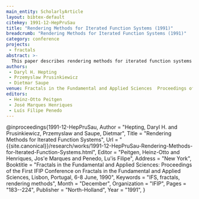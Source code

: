 ```yaml
---
main_entity: ScholarlyArticle
layout: bibtex-default
citekey: 1991-12-HepPruSau
title: "Rendering Methods for Iterated Function Systems (1991)"
breadcrumb: "Rendering Methods for Iterated Function Systems (1991)"
category: conference
projects:
 - fractals
abstract: >-
  This paper describes rendering methods for iterated function systems (IFS's). The rendering process consists of the generation of a field of data using an IFS and its visualization by means of computer graphics. Two groups of methods are presented: 1. Rendering of the attractor A of an IFS. These attracting methods may visualize the geometry and additionally the invariant measure supported by the attractor. 2. Rendering the complement of the attractor. There are three approaches, namely methods representing Euclidean distance from A; repelling methods, computing the escape time of a point from A, and methods using (electrostatic) potential functions of the attractor. The last of these methods calculates integrals with respect to the invariant measure of the attractor. An algorithm which generates an approximation of such integrals with prescribed tolerance is presented. This provides an alternative to the usual approach based on Elton's ergodic theorem and time average of trajectories generated by the ``chaos game'', where no error bound is available. Algorithms specifying the details of all methods are presented, some of them in the form of pseudocode. Examples of images obtained using these algorithms are given. The relationship to previously developed methods for visualizing Mandelbrot and Julia sets is also discussed.
authors:
 - Daryl H. Hepting
 - Przemyslaw Prusinkiewicz
 - Dietmar Saupe
venue: Fractals in the Fundamental and Applied Sciences  Proceedings of the First IFIP Conference on Fractals in the Fundamental and Applied Sciences  Lisbon  Portugal  6 8 June  1990
editors:
 - Heinz-Otto Peitgen
 - José Marques Henriques
 - Luís Filipe Penedo
---
```

@inproceedings{1991-12-HepPruSau,
	Author =  "Hepting, Daryl H. and Prusinkiewicz, Przemyslaw and Saupe, Dietmar",
	Title =  "Rendering Methods for Iterated Function Systems",
	Url = \"{{site.canonical}}/research/works/1991-12-HepPruSau-Rendering-Methods-for-Iterated-Function-Systems.html\",
	Editor =  "Peitgen, Heinz-Otto and Henriques, Jos\'e Marques and Penedo, Lu\'is Filipe",
	Address =  "New York",
	Booktitle =  "Fractals in the Fundamental and Applied Sciences: Proceedings of the First IFIP Conference on Fractals in the Fundamental and Applied Sciences, Lisbon, Portugal, 6-8 June, 1990",
	Keywords =  "IFS, fractals, rendering methods",
	Month =  "December",
	Organization =  "IFIP",
	Pages =  "183--224",
	Publisher =  "North-Holland",
	Year =  "1991",
}
